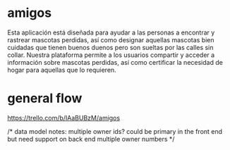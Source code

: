 # amigos

Esta aplicación está diseñada para ayudar a las personas a encontrar y rastrear mascotas perdidas,
así como designar aquellas mascotas bien cuidadas que tienen buenos duenos pero son sueltas por las calles sin collar.
Nuestra plataforma permite a los usuarios compartir y acceder a información sobre mascotas perdidas,
así como certificar la necesidad de hogar para aquellas que lo requieren.

# general flow

https://trello.com/b/IAaBUBzM/amigos


/* data model notes:
multiple owner ids? could be primary in the front end but need support on back end
multiple owner numbers
*/
